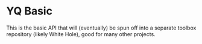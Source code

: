 # YQ Basic

This is the basic API that will (eventually) be spun off into a separate toolbox repository (likely White Hole), good for many other projects.

